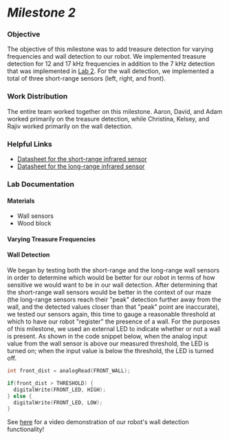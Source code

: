 # __*Milestone 2*__

### Objective
The objective of this milestone was to add treasure detection for varying frequencies and wall detection to our robot. We implemented treasure detection for 12 and 17 kHz frequencies in addition to the 7 kHz detection that was implemented in [Lab 2](Lab2Page.md). For the wall detection, we implemented a total of three short-range sensors (left, right, and front).

### Work Distribution
The entire team worked together on this milestone. Aaron, David, and Adam worked primarily on the treasure detection, while Christina, Kelsey, and Rajiv worked primarily on the wall detection.

### Helpful Links
* [Datasheet for the short-range infrared sensor](http://www.sharp-world.com/products/device/lineup/data/pdf/datasheet/gp2y0a41sk_e.pdf)
* [Datasheet for the long-range infrared sensor](https://www.sparkfun.com/datasheets/Sensors/Infrared/gp2y0a02yk_e.pdf)

### Lab Documentation

#### Materials
* Wall sensors
* Wood block

#### Varying Treasure Frequencies

#### Wall Detection
We began by testing both the short-range and the long-range wall sensors in order to determine which would be better for our robot in terms of how sensitive we would want to be in our wall detection. After determining that the short-range wall sensors would be better in the context of our maze (the long-range sensors reach their "peak" detection further away from the wall, and the detected values closer than that "peak" point are inaccurate), we tested our sensors again, this time to gauge a reasonable threshold at which to have our robot "register" the presence of a wall. For the purposes of this milestone, we used an external LED to indicate whether or not a wall is present. As shown in the code snippet below, when the analog input value from the wall sensor is above our measured threshold, the LED is turned on; when the input value is below the threshold, the LED is turned off.

```c++
int front_dist = analogRead(FRONT_WALL);

if(front_dist > THRESHOLD) {
  digitalWrite(FRONT_LED, HIGH);
} else {
  digitalWrite(FRONT_LED, LOW);
}
```

See [here](https://www.youtube.com/watch?v=70y1C5KFJqg) for a video demonstration of our robot's wall detection functionality!
